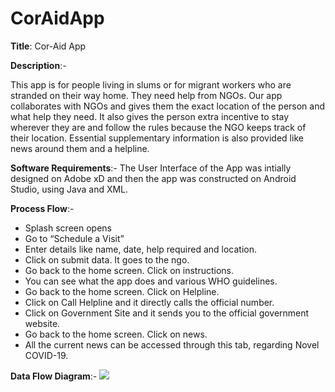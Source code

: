 # CorAidApp

**Title**: Cor-Aid App

**Description**:-

This app is for people living in slums or for migrant workers who are stranded on their way home. 
They need help from NGOs. Our app collaborates with NGOs and gives them the exact location of the person and what help they need. 
It also gives the person extra incentive to stay wherever they are and follow the rules because the NGO keeps track of their location. 
Essential supplementary information is also provided like news around them and a helpline.

**Software Requirements**:-
The User Interface of the App was intially designed on Adobe xD and then the app was constructed on Android Studio, using Java and XML.

**Process Flow**:-

- Splash screen opens 
- Go to “Schedule a Visit”  
- Enter details like name, date, help required and location. 
- Click on submit data. It goes to the ngo. 
- Go back to the home screen. Click on instructions. 
- You can see what the app does and various WHO guidelines. 
- Go back to the home screen. Click on Helpline. 
- Click on Call Helpline and it directly calls the official number. 
- Click on Government Site and it sends you to the official government website. 
- Go back to the home screen. Click on news. 
- All the current news can be accessed through this tab, regarding Novel COVID-19.

**Data Flow Diagram**:-
![](https://github.com/RishitJainn/CorAidApp/blob/master/app/src/main/res/drawable-v24/Data%20Flow%20Process.jpeg)
